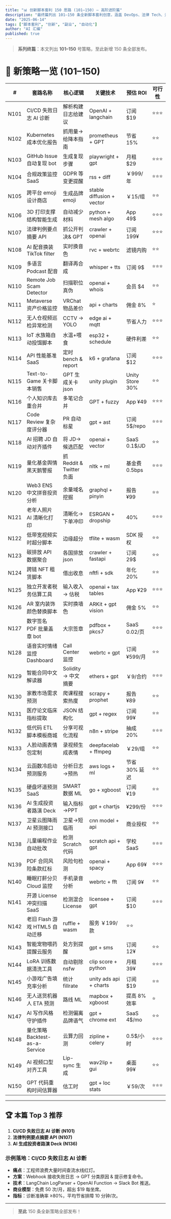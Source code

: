 ```yaml
---
title: "📊 创新脚本套利 150 思路 (101–150) — 高阶进阶篇"
description: "最终篇列出 101–150 条全新脚本套利创意，涵盖 DevOps、法律 Tech、元宇宙等高阶领域"
date: "2025-06-14"
tags: ["脚本套利", "创新", "副业", "自动化"]
author: "AI 汇编"
published: true
---
```


> **系列终篇**：本文列出 **101–150** 号策略，至此新增 150 条全部发布。

# 🚀 新策略一览 (101–150)

| # | 套路名称 | 核心逻辑 | 关键技术 | 预估 ROI | 可行性 |
|---|-----------|----------|-----------|---------|--------|
|N101|CI/CD 失败日志 AI 诊断|解析构建日志给建议|OpenAI + langchain|订阅 $19|⭐⭐⭐|
|N102|Kubernetes 成本优化报告|抓用量→给降本指南|prometheus + GPT|节省 15%|⭐⭐|
|N103|GitHub Issue 自动复现 bot|生成复现步骤|playwright + gpt|月租 $29|⭐⭐⭐|
|N104|合规政策监控 SaaS|GDPR 等变更提醒|rss + diff|￥999/年|⭐⭐⭐|
|N105|跨平台 emoji 设计商店|生成品牌 emoji|stable diffusion + vector|￥15/组|⭐⭐|
|N106|3D 打印支撑结构智能生成|自动减少材料|python + mesh algo|App 49$|⭐⭐⭐|
|N107|法律判例要点摘要 API|抓公开判决& GPT|crawler + openai|订阅 199¥|⭐⭐⭐|
|N108|AI 配音换装 TikTok filter|实时换音色|rvc + webrtc|滤镜内购|⭐⭐|
|N109|多语言 Podcast 配音|翻译再合成|whisper + tts|订阅 9$|⭐⭐⭐|
|N110|Remote Job Scam Detector|扫描职位真伪|openai + whois|会员 $4|⭐⭐|
|N111|Metaverse 资产价格监控|VRChat 物品差价|api + charts|佣金 8%|⭐|
|N112|无人仓视频巡检异常检测|CCTV → YOLO|edge ai + mqtt|节省人力|⭐⭐⭐|
|N113|IoT 水族箱自动投饵脚本|水温+喂食|esp32 + schedule|硬件利差|⭐⭐|
|N114|API 性能基准 SaaS|定时 bench & report|k6 + grafana|订阅 $12|⭐⭐⭐|
|N115|Text-to-Game 关卡脚本销售|GPT 生成关卡 json|unity plugin|Unity Store 30%|⭐⭐|
|N116|个人知识库去重合并|多笔记合并|GPT + fuzzy|App ¥49|⭐⭐⭐|
|N117|Code Review 复杂度评分器|PR 自动标星|gpt + ast|订阅 5$/repo|⭐⭐⭐|
|N118|AI 招聘 JD 自动对齐插件|将 JD→候选匹配|openai + vector|SaaS 0.1$/JD|⭐⭐|
|N119|量化基金舆情黑天鹅警报|抓 Reddit & Twitter 负面|nltk + ml|基金费 0.5bps|⭐⭐⭐|
|N120|Web3 ENS 中文拼音投资分析|余量域名挖掘|graphql + pinyin|报告 ¥99|⭐⭐|
|N121|老年人照片 AI 清晰化打印|清晰化→下单冲印|ESRGAN + dropship|40%|⭐⭐⭐|
|N122|低带宽视频实时超分脚本|边缘超分|tflite + wasm|SDK 授权|⭐⭐|
|N123|碳排放 API 数据聚合|各国排放 json|crawler + fastapi|订阅 29$|⭐⭐|
|N124|跨链 NFT 租赁脚本|借出收息|nftfi + sdk|年化 20%|⭐⭐|
|N125|独立开发者税务估算工具|输入收入 → 估税|openai + tax tables|App ¥29|⭐⭐⭐|
|N126|AR 室内装饰颜色替换脚本|实时换墙色|ARKit + gpt vision|佣金 5%|⭐⭐|
|N127|数字签名 PDF 批量盖章 bot|大宗签章|pdfbox + pkcs7|SaaS 0.02/页|⭐⭐⭐|
|N128|语音实时情绪监控 Dashboard|Call Center 监控|webrtc + gpt|订阅 ¥599/月|⭐⭐|
|N129|智能合同中文解读器|Solidity → 中文摘要|ethers + gpt|￥9/合约|⭐⭐⭐|
|N130|家教市场需求预测|爬课程搜索热度|scrapy + prophet|报告 ¥89|⭐⭐|
|N131|医疗论文临床指标提取|JSON 结构化|gpt + regex|订阅 99¥|⭐⭐|
|N132|低代码 ETL 脚本模板商城|分享可视化流程|n8n + stripe|抽成 20%|⭐⭐⭐|
|N133|人脸动画表情包定制|录视频生成表情|deepfacelab + ffmpeg|￥29/组|⭐⭐|
|N134|云函数冷启动预测服务|分析日志→预热|aws logs + ml|节省 30% 延迟|⭐⭐|
|N135|硬盘坏道预测 SaaS|SMART 数据 ML|go + xgboost|订阅 ¥19|⭐⭐|
|N136|AI 生成投资者路演 Deck|输入指标→PPT|gpt + chartjs|¥299/份|⭐⭐⭐|
|N137|卫星云图降雨 AI 预测接口|卫星→短临雨|cnn model + api|商业授权|⭐⭐|
|N138|儿童编程作业自动批改|检测 Scratch 代码|scratch api + gpt|学校 SaaS|⭐⭐⭐|
|N139|PDF 合同风险条款红标|风险句检测|openai + spacy|App 69¥|⭐⭐⭐|
|N140|睡眠打鼾分贝 Cloud 监控|手机录音分析|webrtc + fft|订阅 9¥|⭐⭐|
|N141|开源 License 冲突扫描 SaaS|检测混合 License|licensee + gpt|订阅 $10|⭐⭐⭐|
|N142|老旧 Flash 游戏 HTML5 自动迁移|ruffle + wasm|服务 ￥199/款|⭐⭐|
|N143|智能宠物喂药提醒云服务|处方到提醒|gpt + sms|订阅 12¥|⭐⭐|
|N144|LoRA 训练数据清洗工具|自动剔除 nsfw|clip score + python|月租 39¥|⭐⭐⭐|
|N145|小游戏广告填充率分析|统计 fillrate|unity ads api + charts|订阅 $19|⭐⭐|
|N146|无人送货机器人 ETA 预测|路线 ML|mapbox + xgboost|提高 8%效率|⭐|
|N147|AI 写作风格守护插件|检测偏离品牌语气|gpt + chrome ext|SaaS 4$/mo|⭐⭐|
|N148|量化策略 Backtest-as-a-Service|云算力回测|zipline + celery|0.5$/小时|⭐⭐⭐|
|N149|AI 视频口型对齐工具|Lip-sync 生成|wav2lip + gui|桌面 99¥|⭐⭐|
|N150|GPT 代码重构时间估算器|估工时|gpt + loc stats|￥59/次|⭐⭐⭐|

---

## 🏆 本篇 Top 3 推荐

1. **CI/CD 失败日志 AI 诊断 (N101)**  
2. **法律判例要点摘要 API (N107)**  
3. **AI 生成投资者路演 Deck (N136)**  

### 示例落地：CI/CD 失败日志 AI 诊断

- **痛点**：工程师浪费大量时间查流水线红灯。  
- **方案**：Webhook 接收失败日志 → GPT 分类原因 & 提示修复命令。  
- **技术**：LangChain LogParser + OpenAI Function → Slack Bot 推送。  
- **商业模型**：免费 50 次/月，超出 $19 每坐席。  
- **指标**：诊断准确率 ≥80%，平均节省排障 10 分钟/次。

---

> **至此** 150 条全新策略全部发布！